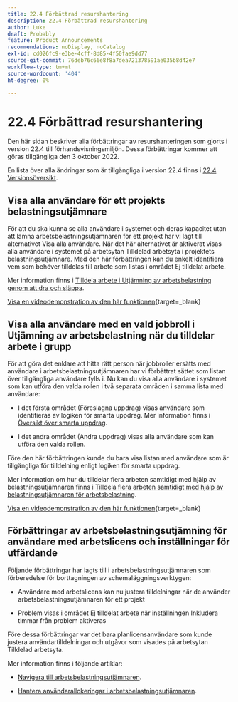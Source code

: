 ```yaml
---
title: 22.4 Förbättrad resurshantering
description: 22.4 Förbättrad resurshantering
author: Luke
draft: Probably
feature: Product Announcements
recommendations: noDisplay, noCatalog
exl-id: cd026fc9-e3be-4cff-8d85-4f50fae9dd77
source-git-commit: 76deb76c66e8f8a7dea721378591ae035b8d42e7
workflow-type: tm+mt
source-wordcount: '404'
ht-degree: 0%

---
```


# 22.4 Förbättrad resurshantering

Den här sidan beskriver alla förbättringar av resurshanteringen som gjorts i version 22.4 till förhandsvisningsmiljön. Dessa förbättringar kommer att göras tillgängliga den 3 oktober 2022.

En lista över alla ändringar som är tillgängliga i version 22.4 finns i [22.4 Versionsöversikt](/help/quicksilver/product-announcements/product-releases/22.4-release-activity/22-4-release-overview.md).

## Visa alla användare för ett projekts belastningsutjämnare

För att du ska kunna se alla användare i systemet och deras kapacitet utan att lämna arbetsbelastningsutjämnaren för ett projekt har vi lagt till alternativet Visa alla användare. När det här alternativet är aktiverat visas alla användare i systemet på arbetsytan Tilldelad arbetsyta i projektets belastningsutjämnare. Med den här förbättringen kan du enkelt identifiera vem som behöver tilldelas till arbete som listas i området Ej tilldelat arbete.

Mer information finns i [Tilldela arbete i Utjämning av arbetsbelastning genom att dra och släppa](/help/quicksilver/resource-mgmt/workload-balancer/assign-work-in-workload-balancer-by-drag-and-drop.md).

[Visa en videodemonstration av den här funktionen](https://video.tv.adobe.com/v/3412873/){target=_blank}

## Visa alla användare med en vald jobbroll i Utjämning av arbetsbelastning när du tilldelar arbete i grupp

För att göra det enklare att hitta rätt person när jobbroller ersätts med användare i arbetsbelastningsutjämnaren har vi förbättrat sättet som listan över tillgängliga användare fylls i. Nu kan du visa alla användare i systemet som kan utföra den valda rollen i två separata områden i samma lista med användare:

* I det första området (Föreslagna uppdrag) visas användare som identifieras av logiken för smarta uppdrag. Mer information finns i [Översikt över smarta uppdrag](/help/quicksilver/manage-work/tasks/assign-tasks/smart-assignments.md).

* I det andra området (Andra uppdrag) visas alla användare som kan utföra den valda rollen.

Före den här förbättringen kunde du bara visa listan med användare som är tillgängliga för tilldelning enligt logiken för smarta uppdrag.

Mer information om hur du tilldelar flera arbeten samtidigt med hjälp av belastningsutjämnaren finns i [Tilldela flera arbeten samtidigt med hjälp av belastningsutjämnaren för arbetsbelastning](/help/quicksilver/resource-mgmt/workload-balancer/assign-work-in-workload-balancer-in-bulk.md).

[Visa en videodemonstration av den här funktionen](https://video.tv.adobe.com/v/3412874/){target=_blank}

## Förbättringar av arbetsbelastningsutjämning för användare med arbetslicens och inställningar för utfärdande

Följande förbättringar har lagts till i arbetsbelastningsutjämnaren som förberedelse för borttagningen av schemaläggningsverktygen:

* Användare med arbetslicens kan nu justera tilldelningar när de använder arbetsbelastningsutjämnaren för ett projekt

* Problem visas i området Ej tilldelat arbete när inställningen Inkludera timmar från problem aktiveras

Före dessa förbättringar var det bara planlicensanvändare som kunde justera användartilldelningar och utgåvor som visades på arbetsytan Tilldelad arbetsyta.

Mer information finns i följande artiklar:

* [Navigera till arbetsbelastningsutjämnaren](/help/quicksilver/resource-mgmt/workload-balancer/navigate-the-workload-balancer.md).

* [Hantera användarallokeringar i arbetsbelastningsutjämnaren](/help/quicksilver/resource-mgmt/workload-balancer/manage-user-allocations-workload-balancer.md).

